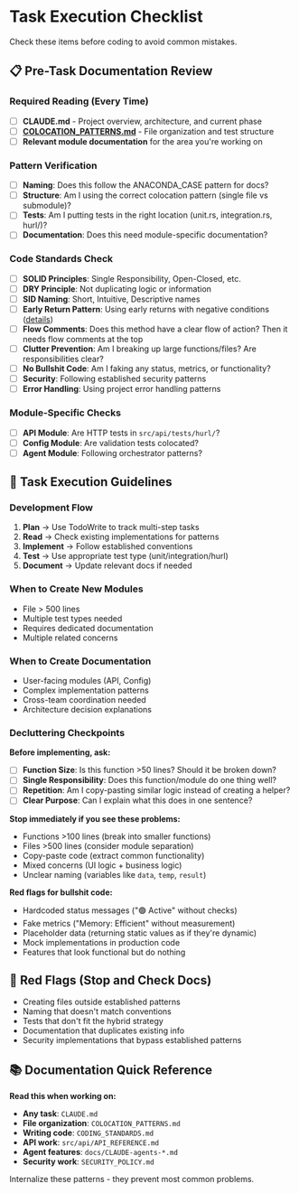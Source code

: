 # Task Execution Checklist

Check these items before coding to avoid common mistakes.

## 📋 Pre-Task Documentation Review

### Required Reading (Every Time)

- [ ] **CLAUDE.md** - Project overview, architecture, and current phase
- [ ] **[COLOCATION_PATTERNS.md](COLOCATION_PATTERNS.md)** - File organization and test structure
- [ ] **Relevant module documentation** for the area you're working on

### Pattern Verification

- [ ] **Naming**: Does this follow the ANACONDA_CASE pattern for docs?
- [ ] **Structure**: Am I using the correct colocation pattern (single file vs submodule)?
- [ ] **Tests**: Am I putting tests in the right location (unit.rs, integration.rs, hurl/)?
- [ ] **Documentation**: Does this need module-specific documentation?

### Code Standards Check

- [ ] **SOLID Principles**: Single Responsibility, Open-Closed, etc.
- [ ] **DRY Principle**: Not duplicating logic or information
- [ ] **SID Naming**: Short, Intuitive, Descriptive names
- [ ] **Early Return Pattern**: Using early returns with negative conditions ([details](CODING_STANDARDS.md#early-return-pattern-required))
- [ ] **Flow Comments**: Does this method have a clear flow of action? Then it needs flow comments at the top
- [ ] **Clutter Prevention**: Am I breaking up large functions/files? Are responsibilities clear?
- [ ] **No Bullshit Code**: Am I faking any status, metrics, or functionality?
- [ ] **Security**: Following established security patterns
- [ ] **Error Handling**: Using project error handling patterns

### Module-Specific Checks

- [ ] **API Module**: Are HTTP tests in `src/api/tests/hurl/`?
- [ ] **Config Module**: Are validation tests colocated?
- [ ] **Agent Module**: Following orchestrator patterns?

## 🎯 Task Execution Guidelines

### Development Flow

1. **Plan** → Use TodoWrite to track multi-step tasks
2. **Read** → Check existing implementations for patterns
3. **Implement** → Follow established conventions
4. **Test** → Use appropriate test type (unit/integration/hurl)
5. **Document** → Update relevant docs if needed

### When to Create New Modules

- File > 500 lines
- Multiple test types needed
- Requires dedicated documentation
- Multiple related concerns

### When to Create Documentation

- User-facing modules (API, Config)
- Complex implementation patterns
- Cross-team coordination needed
- Architecture decision explanations

### Decluttering Checkpoints

**Before implementing, ask:**

- [ ] **Function Size**: Is this function >50 lines? Should it be broken down?
- [ ] **Single Responsibility**: Does this function/module do one thing well?
- [ ] **Repetition**: Am I copy-pasting similar logic instead of creating a helper?
- [ ] **Clear Purpose**: Can I explain what this does in one sentence?

**Stop immediately if you see these problems:**

- Functions >100 lines (break into smaller functions)
- Files >500 lines (consider module separation)
- Copy-paste code (extract common functionality)
- Mixed concerns (UI logic + business logic)
- Unclear naming (variables like `data`, `temp`, `result`)

**Red flags for bullshit code:**

- Hardcoded status messages ("🟢 Active" without checks)
- Fake metrics ("Memory: Efficient" without measurement)
- Placeholder data (returning static values as if they're dynamic)
- Mock implementations in production code
- Features that look functional but do nothing

## 🚨 Red Flags (Stop and Check Docs)

- Creating files outside established patterns
- Naming that doesn't match conventions
- Tests that don't fit the hybrid strategy
- Documentation that duplicates existing info
- Security implementations that bypass established patterns

## 📚 Documentation Quick Reference

**Read this when working on:**

- **Any task**: `CLAUDE.md`
- **File organization**: `COLOCATION_PATTERNS.md`
- **Writing code**: `CODING_STANDARDS.md`
- **API work**: `src/api/API_REFERENCE.md`
- **Agent features**: `docs/CLAUDE-agents-*.md`
- **Security work**: `SECURITY_POLICY.md`

Internalize these patterns - they prevent most common problems.
